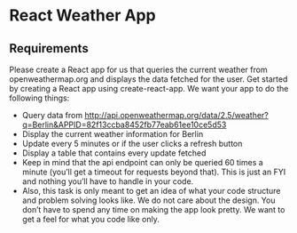 # React Weather App

## Requirements

Please create a React app for us that queries the current weather from openweathermap.org and displays the data fetched for the user.
Get started by creating a React app using create-react-app.
We want your app to do the following things:

- Query data from <http://api.openweathermap.org/data/2.5/weather?q=Berlin&APPID=82f13ccba8452fb77eab61ee10ce5d53>
- Display the current weather information for Berlin
- Update every 5 minutes or if the user clicks a refresh button
- Display a table that contains every update fetched
- Keep in mind that the api endpoint can only be queried 60 times a minute (you’ll get a timeout for requests beyond that). This is just an FYI and nothing you’ll have to handle in your code.
- Also, this task is only meant to get an idea of what your code structure and problem solving looks like. We do not care about the design. You don’t have to spend any time on making the app look pretty. We want to get a feel for what you code like only.